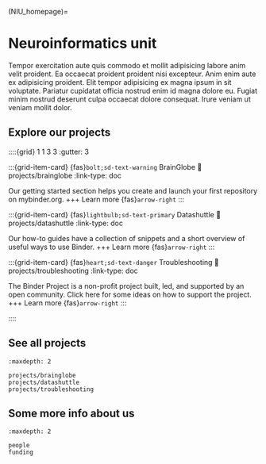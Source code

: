 
(NIU_homepage)=
# Neuroinformatics unit

Tempor exercitation aute quis commodo et mollit adipisicing labore anim velit proident. Ea occaecat proident proident nisi excepteur. Anim enim aute ex adipisicing proident. Elit tempor adipisicing ex magna ipsum in sit voluptate. Pariatur cupidatat officia nostrud enim id magna dolore eu. Fugiat minim nostrud deserunt culpa occaecat dolore consequat. Irure veniam ut veniam mollit dolor.

## Explore our projects

::::{grid} 1 1 3 3
:gutter: 3

:::{grid-item-card} {fas}`bolt;sd-text-warning` BrainGlobe
:link: projects/brainglobe
:link-type: doc

Our getting started section helps you create and launch your first repository on mybinder.org.
+++
Learn more {fas}`arrow-right`
:::

:::{grid-item-card} {fas}`lightbulb;sd-text-primary` Datashuttle
:link: projects/datashuttle
:link-type: doc

Our how-to guides have a collection of snippets and a short overview of useful ways to use Binder.
+++
Learn more {fas}`arrow-right`
:::

:::{grid-item-card} {fas}`heart;sd-text-danger` Troubleshooting
:link: projects/troubleshooting
:link-type: doc

The Binder Project is a non-profit project built, led, and supported by an open community.
Click here for some ideas on how to support the project.
+++
Learn more {fas}`arrow-right`
:::

::::

## See all projects

```{toctree}
:maxdepth: 2

projects/brainglobe
projects/datashuttle
projects/troubleshooting
```

## Some more info about us

```{toctree}
:maxdepth: 2

people
funding
```
